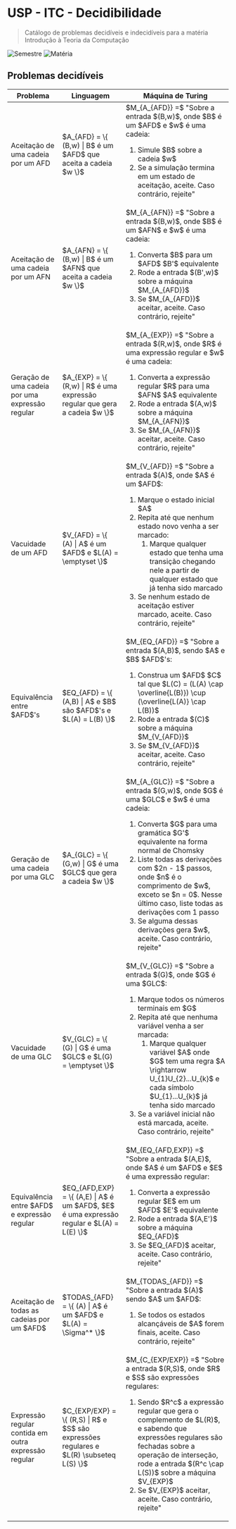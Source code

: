 # USP - ITC - Decidibilidade

> Catálogo de problemas decidíveis e indecidíveis para a matéria Introdução à Teoria da Computação

![Semestre](https://img.shields.io/badge/Semestre-5sem--2022-green)
![Matéria](https://img.shields.io/badge/Mat%C3%A9ria-ACH2043--ITC-blue)

## Problemas decidíveis

<table>
  <thead>
    <tr>
      <th>Problema</th>
      <th>Linguagem</th>
      <th>Máquina de Turing</th>
    </tr>
  </thead>
  <tbody>
    <tr>
      <td>Aceitação de uma cadeia por um AFD</td>
      <td>$A_{AFD} = \{ (B,w) | B$ é um $AFD$ que aceita a cadeia $w \}$</td>
      <td>$M_{A_{AFD}} =$ "Sobre a entrada $(B,w)$, onde $B$ é um $AFD$ e $w$ é uma cadeia:
        <ol>
          <li>Simule $B$ sobre a cadeia $w$</li>
          <li>Se a simulação termina em um estado de aceitação, aceite. Caso contrário, rejeite"</li>
        </ol>
      </td>
    </tr>
    <tr>
      <td>Aceitação de uma cadeia por um AFN</td>
      <td>$A_{AFN} = \{ (B,w) | B$ é um $AFN$ que aceita a cadeia $w \}$</td>
      <td>$M_{A_{AFN}} =$ "Sobre a entrada $(B,w)$, onde $B$ é um $AFN$ e $w$ é uma cadeia:
        <ol>
          <li>Converta $B$ para um $AFD$ $B'$ equivalente</li>
          <li>Rode a entrada $(B',w)$ sobre a máquina $M_{A_{AFD}}$</li>
          <li>Se $M_{A_{AFD}}$ aceitar, aceite. Caso contrário, rejeite"</li>
        </ol>
      </td>
    </tr>
    <tr>
      <td>Geração de uma cadeia por uma expressão regular</td>
      <td>$A_{EXP} = \{ (R,w) | R$ é uma expressão regular que gera a cadeia $w \}$</td>
      <td>$M_{A_{EXP}} =$ "Sobre a entrada $(R,w)$, onde $R$ é uma expressão regular e $w$ é uma cadeia:
        <ol>
          <li>Converta a expressão regular $R$ para uma $AFN$ $A$ equivalente</li>
          <li>Rode a entrada $(A,w)$ sobre a máquina $M_{A_{AFN}}$</li>
          <li>Se $M_{A_{AFN}}$ aceitar, aceite. Caso contrário, rejeite"</li>
        </ol>
      </td>
    </tr>
    <tr>
      <td>Vacuidade de um AFD</td>
      <td>$V_{AFD} = \{ (A) | A$ é um $AFD$ e $L(A) = \emptyset \}$</td>
      <td>$M_{V_{AFD}} =$ "Sobre a entrada $(A)$, onde $A$ é um $AFD$:
        <ol>
          <li>Marque o estado inicial $A$</li>
          <li>Repita até que nenhum estado novo venha a ser marcado:
            <ol>
              <li>Marque qualquer estado que tenha uma transição chegando nele a partir de qualquer estado que já tenha sido marcado</li>
            </ol>
          </li>
          <li>Se nenhum estado de aceitação estiver marcado, aceite. Caso contrário, rejeite"</li>
        </ol>
      </td>
    </tr>
    <tr>
      <td>Equivalência entre $AFD$'s</td>
      <td>$EQ_{AFD} = \{ (A,B) | A$ e $B$ são $AFD$'s e $L(A) = L(B) \}$</td>
      <td>$M_{EQ_{AFD}} =$ "Sobre a entrada $(A,B)$, sendo $A$ e $B$ $AFD$'s:
        <ol>
          <li>Construa um $AFD$ $C$ tal que $L(C) = (L(A) \cap \overline{L(B)}) \cup (\overline{L(A)} \cap L(B))$</li>
          <li>Rode a entrada $(C)$ sobre a máquina $M_{V_{AFD}}$</li>
          <li>Se $M_{V_{AFD}}$ aceitar, aceite. Caso contrário, rejeite"</li>
        </ol>
      </td>
    </tr>
    <tr>
      <td>Geração de uma cadeia por uma GLC</td>
      <td>$A_{GLC} = \{ (G,w) | G$ é uma $GLC$ que gera a cadeia $w \}$</td>
      <td>$M_{A_{GLC}} =$ "Sobre a entrada $(G,w)$, onde $G$ é uma $GLC$ e $w$ é uma cadeia:
        <ol>
          <li>Converta $G$ para uma gramática $G'$ equivalente na forma normal de Chomsky</li>
          <li>Liste todas as derivações com $2n - 1$ passos, onde $n$ é o comprimento de $w$, exceto se $n = 0$. Nesse último caso, liste todas as
            derivações com 1 passo</li>
          <li>Se alguma dessas derivações gera $w$, aceite. Caso contrário, rejeite"</li>
        </ol>
      </td>
    </tr>
    <tr>
      <td>Vacuidade de uma GLC</td>
      <td>$V_{GLC} = \{ (G) | G$ é uma $GLC$ e $L(G) = \emptyset \}$</td>
      <td>$M_{V_{GLC}} =$ "Sobre a entrada $(G)$, onde $G$ é uma $GLC$:
        <ol>
          <li>Marque todos os números terminais em $G$</li>
          <li>Repita até que nenhuma variável venha a ser marcada:
            <ol>
              <li>Marque qualquer variável $A$ onde $G$ tem uma regra $A \rightarrow U_{1}U_{2}...U_{k}$ e cada símbolo $U_{1}...U_{k}$ já tenha sido  
                marcado</li>
            </ol>
          </li>
          <li>Se a variável inicial não está marcada, aceite. Caso contrário, rejeite"</li>
        </ol>
      </td>
    </tr>
    <tr>
      <td>Equivalência entre $AFD$ e expressão regular</td>
      <td>$EQ_{AFD,EXP} = \{ (A,E) | A$ é um $AFD$, $E$ é uma expressão regular e $L(A) = L(E) \}$</td>
      <td>$M_{EQ_{AFD,EXP}} =$ "Sobre a entrada $(A,E)$, onde $A$ é um $AFD$ e $E$ é uma expressão regular:
        <ol>
          <li>Converta a expressão regular $E$ em um $AFD$ $E'$ equivalente</li>
          <li>Rode a entrada $(A,E')$ sobre a máquina $EQ_{AFD}$</li>
          <li>Se $EQ_{AFD}$ aceitar, aceite. Caso contrário, rejeite"</li>
        </ol>
      </td>
    </tr>
    <tr>
      <td>Aceitação de todas as cadeias por um $AFD$</td>
      <td>$TODAS_{AFD} = \{ (A) | A$ é um $AFD$ e $L(A) = \Sigma^* \}$</td>
      <td>$M_{TODAS_{AFD}} =$ "Sobre a entrada $(A)$ sendo $A$ um $AFD$:
        <ol>
          <li>Se todos os estados alcançáveis de $A$ forem finais, aceite. Caso contrário, rejeite"</li>
        </ol>
      </td>
    </tr>
    <tr>
      <td>Expressão regular contida em outra expressão regular</td>
      <td>$C_{EXP/EXP} = \{ (R,S) | R$ e $S$ são expressões regulares e $L(R) \subseteq L(S) \}$</td>
      <td>$M_{C_{EXP/EXP}} =$ "Sobre a entrada $(R,S)$, onde $R$ e $S$ são expressões regulares:
        <ol>
          <li>Sendo $R^c$ a expressão regular que gera o complemento de $L(R)$, e sabendo que expressões regulares são fechadas sobre a operação
          de interseção, rode a entrada $(R^c \cap L(S))$ sobre a máquina $V_{EXP}$</li>
          <li>Se $V_{EXP}$ aceitar, aceite. Caso contrário, rejeite"</li>
        </ol>
      </td>
    </tr>
  </tbody>
</table>

